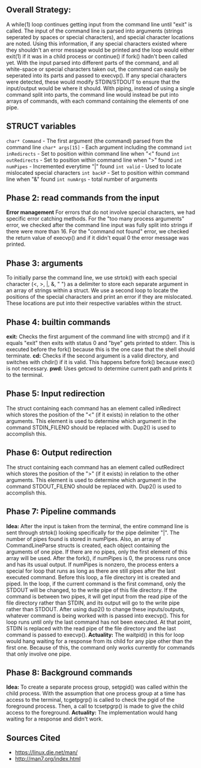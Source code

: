 ﻿## Overall Strategy:  
 
A while(1) loop continues getting input from the command line until "exit" is called.
The input of the command line is parsed into arguments (strings seperated by spaces
or special characters), and special character locations are noted. Using this
information, if any special characters existed where they shouldn't an error message
would be printed and the loop would either exit(1) if it was in a child process or
continue() if fork() hadn't been called yet. With the input parsed into different parts of
the command, and all white-space or special characters taken out, the command can
easily be seperated into its parts and passed to execvp(). If any special characters
were detected, these would modify STDIN/STDOUT to ensure that the input/output
would be where it should. With piping, instead of using a single command split into
parts, the command line would instead be put into arrays of commands, with each
command containing the elements of one pipe.

## STRUCT variables

`char* Command` - The first argument (the command) parsed from the command line 
`char* args[15]` - Each argument including the command 
`int inRedirects` - Set to position within command line when "<" found
`int outRedirects` - Set to position within command line when ">" found
`int numPipes` - Incremented everytime "|" found
`int valid` - Used to locate mislocated special characters
`int backP` - Set to position within command line when "&" found
`int numArgs` - total number of arguments 

## Phase 2: read commands from the input
**Error management**
For errors that do not involve special characters, we had specific error catching
methods.
For the "too many process arguments" error, we checked after the command line
input was fully split into strings if there were more than 16.
For the "command not found" error, we checked the return value of execvp() and if it
didn't equal 0 the error message was printed.


## Phase 3: arguments

To initially parse the command line, we use strtok() with each special character (<, >, |,
&, " ") as a delimiter to store each separate argument in an array of strings within a
struct.  We use a second loop to locate the positions of the special characters and
print an error if they are mislocated. These locations are put into their respective
variables within the struct.

## Phase 4: builtin commands
**exit:** Checks the first argument of the command line with strcmp() and if it equals
"exit" then exits with status 0 and "bye" gets printed to stderr. This is executed before
the fork() because this is the one case that the shell should terminate.
**cd:** Checks if the second argument is a valid directory, and switches with chdir() if
it is valid. This happens before fork() because exec() is not necessary.
**pwd:** Uses getcwd to determine current path and prints it to the terminal.

## Phase 5: Input redirection
The struct containing each command has an element called inRedirect which stores
the position of the "<" (if it exists) in relation to the other arguments. This element is
used to determine which argument in the command STDIN_FILENO should be
replaced with. Dup2() is used to accomplish this.

## Phase 6: Output redirection
The struct containing each command has an element called outRedirect which stores
the position of the ">" (if it exists) in relation to the other arguments. This element is
used to determine which argument in the command STDOUT_FILENO should be
replaced with. Dup2() is used to accomplish this.

## Phase 7: Pipeline commands
**Idea:**
After the input is taken from the terminal, the entire command line is sent through
strtok() looking specifically for the pipe delimiter "|". The number of pipes found is
stored in numPipes. Also, an array of CommandLineParse structs is created, each
object containing the arguments of one pipe. If there are no pipes, only the first
element of this array will be used. After the fork(), if numPipes is 0, the process runs
once and has its usual output. If numPipes is nonzero, the process enters a special for
loop that runs as long as there are still pipes after the last executed command. Before
this loop, a file directory int is created and piped. In the loop, if the current command
is the first command, only the STDOUT will be changed, to the write pipe of this file
directory. If the command is between two pipes, it will get input from the read pipe of
the file directory rather than STDIN, and its output will go to the write pipe rather
than STDOUT. After using dup2() to change these inputs/outputs, whatever
command is being worked with is passed into execvp(). This for loop runs until only
the last command has not been executed. At that point, STDIN is replaced with the
read pipe of the file directory and the last command is passed to execvp().
**Actuality:** 
The waitpid() in this for loop would hang waiting for a response from its child for any
pipe other than the first one. Because of this, the command only works currently for
commands that only involve one pipe.

## Phase 8: Background commands
**Idea:** 
To create a separate process group, setpgid() was called within the child process. With
the assumption that one process group at a time has access to the terminal,
tcgetpgrp() is called to check the pgid of the foreground process. Then, a call to
tcsetpgrp() is made to give the child access to the foreground. 
**Actuality:** 
The implementation would hang waiting for a response and didn't work.

## Sources Cited
- https://linux.die.net/man/
- http://man7.org/index.html
